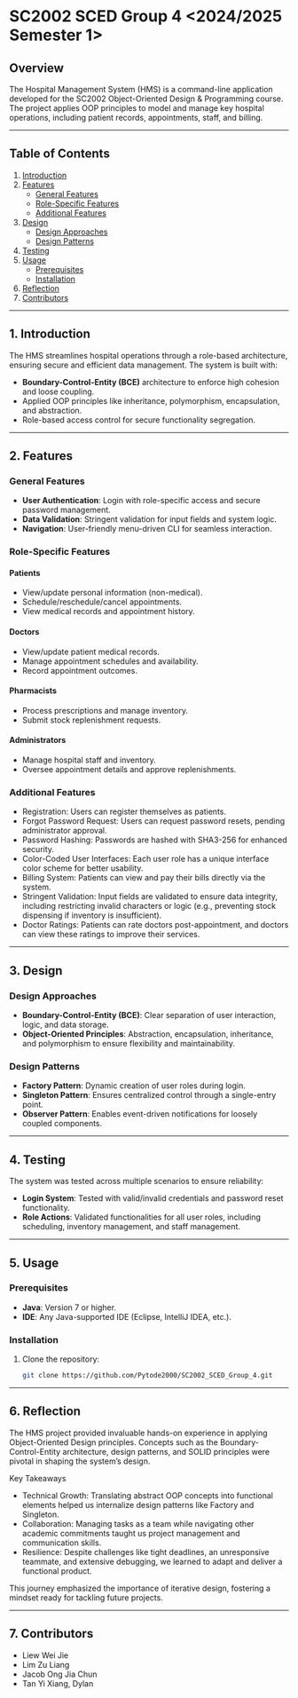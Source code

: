 # **SC2002 SCED Group 4 <2024/2025 Semester 1>**  

## **Overview**  
The Hospital Management System (HMS) is a command-line application developed for the SC2002 Object-Oriented Design & Programming course. 
The project applies OOP principles to model and manage key hospital operations, including patient records, appointments, staff, and billing.  

---

## **Table of Contents**  
1. [Introduction](#introduction)  
2. [Features](#features)  
    - [General Features](#general-features)  
    - [Role-Specific Features](#role-specific-features)
    - [Additional Features](#additional-features)
3. [Design](#design)  
    - [Design Approaches](#design-approaches)  
    - [Design Patterns](#design-patterns)  
4. [Testing](#testing)  
5. [Usage](#usage)  
    - [Prerequisites](#prerequisites)  
    - [Installation](#installation)  
6. [Reflection](#reflection)  
7. [Contributors](#contributors)  


---

## **1. Introduction**  
The HMS streamlines hospital operations through a role-based architecture, ensuring secure and efficient data management. The system is built with:
- **Boundary-Control-Entity (BCE)** architecture to enforce high cohesion and loose coupling.
- Applied OOP principles like inheritance, polymorphism, encapsulation, and abstraction.
- Role-based access control for secure functionality segregation.  

---

## **2. Features**  

### **General Features**  
- **User Authentication**: Login with role-specific access and secure password management.  
- **Data Validation**: Stringent validation for input fields and system logic.  
- **Navigation**: User-friendly menu-driven CLI for seamless interaction.  

### **Role-Specific Features**  
#### **Patients**  
- View/update personal information (non-medical).  
- Schedule/reschedule/cancel appointments.  
- View medical records and appointment history.  

#### **Doctors**  
- View/update patient medical records.  
- Manage appointment schedules and availability.  
- Record appointment outcomes.  

#### **Pharmacists**  
- Process prescriptions and manage inventory.  
- Submit stock replenishment requests.  

#### **Administrators**  
- Manage hospital staff and inventory.  
- Oversee appointment details and approve replenishments.  

### **Additional Features**  
- Registration: Users can register themselves as patients.
- Forgot Password Request: Users can request password resets, pending administrator approval.
- Password Hashing: Passwords are hashed with SHA3-256 for enhanced security.
- Color-Coded User Interfaces: Each user role has a unique interface color scheme for better usability.
- Billing System: Patients can view and pay their bills directly via the system.
- Stringent Validation: Input fields are validated to ensure data integrity, including restricting invalid characters or logic (e.g., preventing stock dispensing if inventory is insufficient).
- Doctor Ratings: Patients can rate doctors post-appointment, and doctors can view these ratings to improve their services.

---

## **3. Design**  

### **Design Approaches**  
- **Boundary-Control-Entity (BCE)**: Clear separation of user interaction, logic, and data storage.  
- **Object-Oriented Principles**: Abstraction, encapsulation, inheritance, and polymorphism to ensure flexibility and maintainability.  

### **Design Patterns**  
- **Factory Pattern**: Dynamic creation of user roles during login.  
- **Singleton Pattern**: Ensures centralized control through a single-entry point.  
- **Observer Pattern**: Enables event-driven notifications for loosely coupled components.  

---

## **4. Testing**  
The system was tested across multiple scenarios to ensure reliability:  
- **Login System**: Tested with valid/invalid credentials and password reset functionality.  
- **Role Actions**: Validated functionalities for all user roles, including scheduling, inventory management, and staff management.  

---

## **5. Usage**  

### **Prerequisites**  
- **Java**: Version 7 or higher.  
- **IDE**: Any Java-supported IDE (Eclipse, IntelliJ IDEA, etc.).  

### **Installation**  
1. Clone the repository:  
   ```bash
   git clone https://github.com/Pytode2000/SC2002_SCED_Group_4.git

---

## **6. Reflection**  
The HMS project provided invaluable hands-on experience in applying Object-Oriented Design principles. Concepts such as the Boundary-Control-Entity architecture, design patterns, and SOLID principles were pivotal in shaping the system’s design.

Key Takeaways
- Technical Growth: Translating abstract OOP concepts into functional elements helped us internalize design patterns like Factory and Singleton.
- Collaboration: Managing tasks as a team while navigating other academic commitments taught us project management and communication skills.
- Resilience: Despite challenges like tight deadlines, an unresponsive teammate, and extensive debugging, we learned to adapt and deliver a functional product.
  
This journey emphasized the importance of iterative design, fostering a mindset ready for tackling future projects.

---

## **7. Contributors**  
- Liew Wei Jie
- Lim Zu Liang
- Jacob Ong Jia Chun
- Tan Yi Xiang, Dylan
